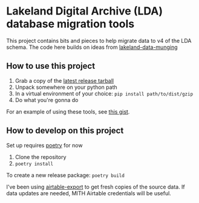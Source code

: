 # Lakeland Digital Archive (LDA) database migration tools

This project contains bits and pieces to help migrate data to v4 of the LDA schema. The code here builds on ideas from [lakeland-data-munging](https://github.com/umd-mith/lakeland-data-munging)

## How to use this project

1. Grab a copy of the [latest release tarball](https://github.com/umd-mith/veefor/releases/latest)
2. Unpack somewhere on your python path
3. In a virtual environment of your choice: `pip install path/to/dist/gzip`
4. Do what you're gonna do

For an example of using these tools, see [this gist](https://gist.github.com/trevormunoz/8d4f5f1942392bd91c626cbb6b7decdd).

## How to develop on this project

Set up requires [poetry](https://python-poetry.org/) for now

1. Clone the repository
2. `poetry install`

To create a new release package: `poetry build`

I've been using [airtable-export](https://github.com/simonw/airtable-export) to get fresh copies of the source data. If data updates are needed, MITH Airtable credentials will be useful.
